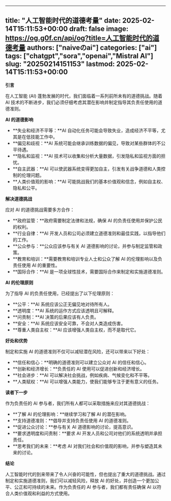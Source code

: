 
---
title: "人工智能时代的道德考量"
date: 2025-02-14T15:11:53+00:00
draft: false
image: https://og.g0f.cn/api/og?title=人工智能时代的道德考量
authors: ["naiveのai"]
categories: ["ai"]
tags: ["chatgpt","sora","openai","Mistral AI"]
slug: "20250214151153"
lastmod: 2025-02-14T15:11:53+00:00
---
**引言**

在人工智能 (AI) 蓬勃发展的时代，我们面临着一系列前所未有的道德挑战。随着 AI 技术的不断进步，我们必须仔细考虑其潜在影响并制定指导其负责任使用的道德准则。

**AI 的道德影响**

* **失业和经济不平等：**AI 自动化任务可能会导致失业，造成经济不平等，尤其是在低技能工作中。
* **偏见和歧视：**AI 系统可能会继承训练数据的偏见，导致对某些群体的不公平待遇。
* **隐私和监视：**AI 技术可以收集和分析大量数据，引发隐私和监视方面的担忧。
* **自主武器：**AI 可以使武器系统变得更加自主，引发有关战争道德和人类控制的伦理问题。
* **人类价值观的影响：**AI 可能挑战我们的基本价值观和信念，例如自主权、隐私和公平。

**解决道德挑战**

应对 AI 的道德挑战需要多方合作：

* **政府监管：**政府需要制定法律和法规，确保 AI 的负责任使用并保护公民的权利。
* **行业自律：**AI 开发人员和公司必须建立道德准则和最佳实践，以指导他们的工作。
* **公众参与：**公众应该参与有关 AI 道德影响的讨论，并参与制定监管和政策。
* **教育和培训：**需要教育和培训专业人士和公众了解 AI 的伦理影响以及负责任使用 AI 的重要性。
* **国际合作：**AI 是一项全球性技术，需要国际合作来制定和实施道德准则。

**AI 的伦理原则**

为了指导 AI 的负责任使用，已经提出了以下伦理原则：

* **公平：**AI 系统应该公正无偏见地对待所有人。
* **透明度：**AI 系统的运作方式应该透明且可解释。
* **问责制：**AI 决策的后果应该有人负责。
* **安全：**AI 系统应该安全可靠，不会对人类造成伤害。
* **尊重人类自主权：**AI 应该增强人类自主权，而不是取代它。

**好处和优势**

制定和实施 AI 的道德准则不仅可以减轻潜在风险，还可以带来以下好处：

* **信任和信心：**明确的道德准则可以建立公众对 AI 的信任和信心。
* **创新和经济增长：**负责任的 AI 使用可以促进创新和经济增长。
* **社会进步：**AI 可以解决社会挑战，例如疾病、气候变化和不平等。
* **人类赋权：**AI 可以增强人类能力，使我们能够专注于更有意义的任务。

**读者下一步**

作为负责任的 AI 参与者，我们所有人都可以采取措施来应对其道德挑战：

* **了解 AI 的伦理影响：**继续学习和了解 AI 的潜在影响。
* **支持道德准则：**倡导并支持负责任使用 AI 的道德准则。
* **促进公众讨论：**参与有关 AI 道德影响的讨论，提高意识。
* **要求透明度和问责制：**要求 AI 开发人员和公司对他们的系统透明并承担责任。
* **思考我们的未来：**考虑 AI 对我们社会和价值观的影响，并参与塑造其未来的讨论。

**结论**

人工智能时代的到来带来了令人兴奋的可能性，但也提出了重大的道德挑战。通过制定和实施道德准则，我们可以减轻风险，释放 AI 的好处，并创造一个更加公平、公正和可持续的未来。作为负责任的 AI 参与者，我们都有责任确保 AI 以符合人类价值观和利益的方式使用。